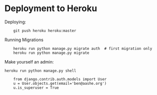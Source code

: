 # Deployment to Heroku

Deploying:

        git push heroku heroku:master

Running Migrations

        heroku run python manage.py migrate auth  # first migration only
        heroku run python manage.py migrate

Make yourself an admin:

`heroku run python manage.py shell`

        from django.contrib.auth.models import User
        u = User.objects.get(email='ben@aashe.org')
        u.is_superuser = True
